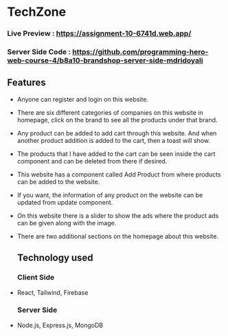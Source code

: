 # TechZone
### Live Preview : https://assignment-10-6741d.web.app/
### Server Side Code : https://github.com/programming-hero-web-course-4/b8a10-brandshop-server-side-mdridoyali
## Features
* Anyone can register and login on this website.
* There are six different categories of companies on this website in homepage, click on the brand to see all the products under that brand.
* Any product can be added to add cart through this website. And when another product addition is added to the cart, then a toast will show.
* The products that I have added to the cart can be seen inside the cart component and can be deleted from there if desired.
* This website has a component called Add Product from where products can be added to the website.
* If you want, the information of any product on the website can be updated from update component.
* On this website there is a slider to show the ads where the product ads can be given along with the image.
* There are two additional sections on the homepage about this website.

  
  ## Technology used
  ### Client Side
* React, Tailwind, Firebase
  ### Server Side
* Node.js, Express.js, MongoDB
